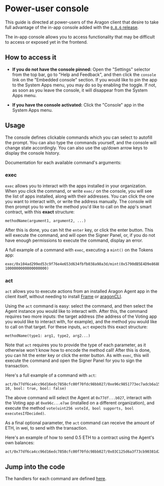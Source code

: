 # Power-user console

This guide is directed at power-users of the Aragon client that desire to take full advantage of the in-app console added with the [`0.8.6` release](https://twitter.com/AragonOneTeam/status/1208841798069694464).

The in-app console allows you to access functionality that may be difficult to access or exposed yet in the frontend.

## How to access it

- **If you do not have the console pinned:** Open the "Settings" selector from the top bar, go to "Help and Feedback", and then click the `console` link on the "Embedded console" section. If you would like to pin the app to the System Apps menu, you may do so by enabling the toggle. If not, as soon as you leave the console, it will disappear from the System Apps menu.

- **If you have the console activated:** Click the "Console" app in the System Apps menu.

## Usage

The console defines clickable commands which you can select to autofill the prompt. You can also type the commands yourself, and the console will change state accordingly. You can also use the up/down arrow keys to display the console history.

Documentation for each available command's arguments:

### exec

`exec` allows you to interact with the apps installed in your organization. When you click the command, or write `exec/` on the console, you will see the list of apps installed, along with their addresses. You can click the one you want to interact with, or write the address manually. The console will then prompt you to write the method you'd like to call on the app's smart contract, with this **exact** structure:

```
methodName(argument1, argument2, ...)
```

After this is done, you can hit the `enter` key, or click the enter button. This will execute the command, and will open the Signer Panel, or, if you do not have enough permissions to execute the command, display an error.

A full example of a command with `exec`, executing a `mint()` on the Tokens app:

```
exec/0x104ad299ed53c9f76e4e653d634fbfb038a98a3d/mint(0x5790dB5E4D9e868BB86F5280926b9838758234DD, 1000000000000000000)
```

### act

`act` allows you to execute actions from an installed Aragon Agent app in the client itself, without needing to install [Frame](http://frame.sh/) or [aragonCLI](https://hack.aragon.org/docs/cli-intro.html).

Using the `act` command is easy: select the command, and then select the Agent instance you would like to interact with. After this, the command requires two more inputs: the target address (the address of the Voting app you would like to interact with, for example), and the method you would like to call on that target. For these inputs, `act` expects this exact structure:

```
methodName(type1: arg1, type2, arg2...)
```
Note that `act` requires you to provide the type of each parameter, as it otherwise won't know how to encode the method call! After this is done, you can hit the enter key or click the enter button. As with `exec`, this will execute the command and open the Signer Panel for you to sign the transaction.

Here's a full example of a command with `act`:

```
act/0x77df6ca4cc96d16edc7858cfc00f70fdc98bb027/0xe96c9851773ec7adcb6a155c7d4acf19a4ede7ae/vote(uint256: 10, bool: true, bool: false)
```

The above command will select the Agent at `0x77df...b027`, interact with the Voting app at `0xe96c...e7ae` (installed on a different organization), and execute the method `vote(uint256 voteId, bool supports, bool executesIfDecided)`.

As a final optional parameter, the `act` command can receive the amount of ETH, in wei, to send with the transaction.

Here's an example of how to send 0.5 ETH to a contract using the Agent's own balances:

```
act/0x77df6ca4cc96d16edc7858cfc00f70fdc98bb027/0x03C125d6a3f73cb90381d2F23142b462803BdAA6/500000000000000000
```


## Jump into the code

The handlers for each command are defined [here](https://github.com/aragon/aragon/tree/master/src/apps/Console/handlers).
